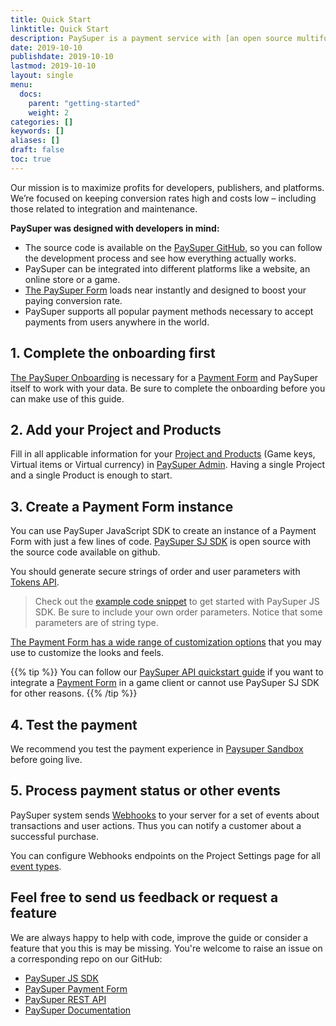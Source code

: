 ```yaml
---
title: Quick Start
linktitle: Quick Start
description: PaySuper is a payment service with [an open source multifunctional toolkit](https://github.com/paysuper) that provides secure and immediate online payment transactions for the games industry.
date: 2019-10-10
publishdate: 2019-10-10
lastmod: 2019-10-10
layout: single
menu:
  docs:
    parent: "getting-started"
    weight: 2
categories: []
keywords: []
aliases: []
draft: false
toc: true
---
```


Our mission is to maximize profits for developers, publishers, and platforms. We’re focused on keeping conversion rates high and costs low – including those related to integration and maintenance.

**PaySuper was designed with developers in mind:**

* The source code is available on the [PaySuper GitHub](https://github.com/paysuper), so you can follow the development process and see how everything actually works.
* PaySuper can be integrated into different platforms like a website, an online store or a game.
* [The PaySuper Form](/getting-started/glossary/#payment-form) loads near instantly and designed to boost your paying conversion rate.
* PaySuper supports all popular payment methods necessary to accept payments from users anywhere in the world.


## 1. Complete the onboarding first
[The PaySuper Onboarding](/getting-started/onboarding/) is necessary for a [Payment Form](/getting-started/glossary/#payment-form) and PaySuper itself to work with your data. Be sure to complete the onboarding before you can make use of this guide.

## 2. Add your Project and Products
Fill in all applicable information for your [Project and Products](/getting-started/project-products/#set-up-your-project-and-products) (Game keys, Virtual items or Virtual currency) in [PaySuper Admin](). Having a single Project and a single Product is enough to start.

## 3. Create a Payment Form instance
You can use PaySuper JavaScript SDK to create an instance of a Payment Form with just a few lines of code. [PaySuper SJ SDK](https://github.com/paysuper/paysuper-js-sdk) is open source with the source code available on github.

You should generate secure strings of order and user parameters with [Tokens API](/api-reference/token/#endpoints).

> Check out the [example code snippet](https://github.com/paysuper/paysuper-js-sdk#usage) to get started with PaySuper JS SDK. 
> Be sure to include your own order parameters. Notice that some parameters are of string type.

[The Payment Form has a wide range of customization options](https://github.com/paysuper/paysuper-js-sdk#paysuper-options) that you may use to customize the looks and feels.

{{% tip %}}
You can follow our [PaySuper API quickstart guide](/getting-started/integration/) if you want to integrate a [Payment Form](/getting-started/glossary/#payment-form) in a game client or cannot use PaySuper SJ SDK for other reasons.
{{% /tip %}}

## 4. Test the payment
We recommend you test the payment experience in [Paysuper Sandbox](/getting-started/testing/) before going live.

## 5. Process payment status or other events
PaySuper system sends [Webhooks](/api-reference/notifications/#set-up-webhooks) to your server for a set of events about transactions and user actions. Thus you can notify a customer about a successful purchase.

You can configure Webhooks endpoints on the Project Settings page for all [event types](/api-reference/notifications/#notification-types).

## Feel free to send us feedback or request a feature
We are always happy to help with code, improve the guide or consider a feature that you this is may be missing. You're welcome to raise an issue on a corresponding repo on our GitHub:

* [PaySuper JS SDK](https://github.com/paysuper/paysuper-js-sdk)
* [PaySuper Payment Form](https://github.com/paysuper/paysuper-payment-form)
* [PaySuper REST API](https://github.com/paysuper/paysuper-management-api)
* [PaySuper Documentation](https://github.com/paysuper/paysuper-docs)
